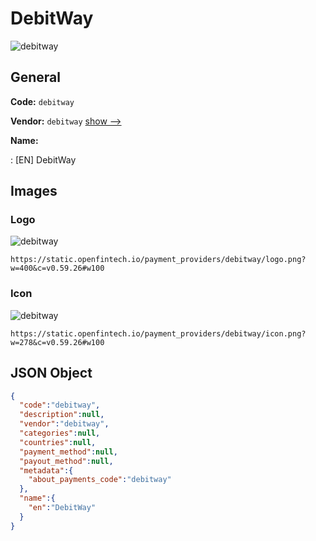 
# DebitWay 
![debitway](https://static.openfintech.io/payment_providers/debitway/logo.png?w=400&c=v0.59.26#w100)  

## General 
 
**Code:** `debitway` 
 
**Vendor:** `debitway` [show -->](/vendors/debitway/) 
 
**Name:** 
 
:	[EN] DebitWay 
 

## Images 

### Logo 
 
![debitway](https://static.openfintech.io/payment_providers/debitway/logo.png?w=400&c=v0.59.26#w100)  

```
https://static.openfintech.io/payment_providers/debitway/logo.png?w=400&c=v0.59.26#w100
```  

### Icon 
 
![debitway](https://static.openfintech.io/payment_providers/debitway/icon.png?w=278&c=v0.59.26#w100)  

```
https://static.openfintech.io/payment_providers/debitway/icon.png?w=278&c=v0.59.26#w100
```  

## JSON Object 

```json
{
  "code":"debitway",
  "description":null,
  "vendor":"debitway",
  "categories":null,
  "countries":null,
  "payment_method":null,
  "payout_method":null,
  "metadata":{
    "about_payments_code":"debitway"
  },
  "name":{
    "en":"DebitWay"
  }
}
```  
